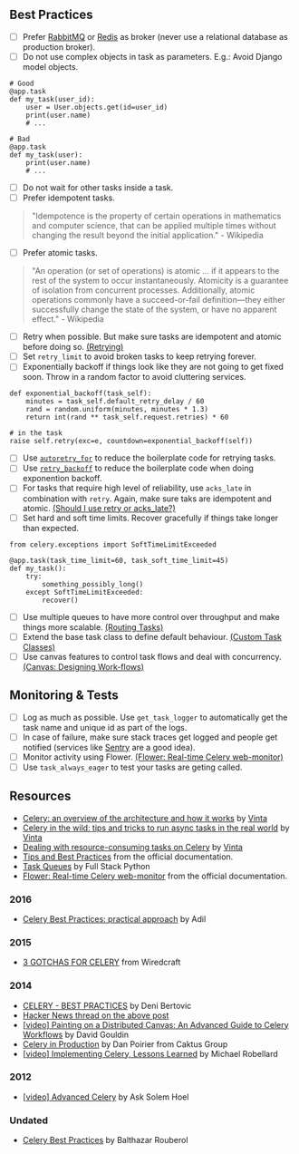 ## Best Practices

- [ ] Prefer [RabbitMQ](https://www.rabbitmq.com/) or [Redis](https://redis.io/) as broker (never use a relational database as production broker).
- [ ] Do not use complex objects in task as parameters. E.g.: Avoid Django model objects.
```
# Good
@app.task
def my_task(user_id):
    user = User.objects.get(id=user_id)
    print(user.name)
    # ...
```

```
# Bad
@app.task
def my_task(user):
    print(user.name)
    # ...
```
- [ ] Do not wait for other tasks inside a task.
- [ ] Prefer idempotent tasks.
> "Idempotence is the property of certain operations in mathematics and computer science, that can be applied multiple times without changing the result beyond the initial application." - Wikipedia
- [ ] Prefer atomic tasks.
> "An operation (or set of operations) is atomic ... if it appears to the rest of the system to occur instantaneously. Atomicity is a guarantee of isolation from concurrent processes. Additionally, atomic operations commonly have a succeed-or-fail definition—they either successfully change the state of the system, or have no apparent effect." - Wikipedia
- [ ] Retry when possible. But make sure tasks are idempotent and atomic before doing so. [(Retrying)](http://docs.celeryproject.org/en/latest/userguide/tasks.html#retrying)
- [ ] Set `retry_limit` to avoid broken tasks to keep retrying forever.
- [ ] Exponentially backoff if things look like they are not going to get fixed soon. Throw in a random factor to avoid cluttering services.
```
def exponential_backoff(task_self):
    minutes = task_self.default_retry_delay / 60
    rand = random.uniform(minutes, minutes * 1.3)
    return int(rand ** task_self.request.retries) * 60

# in the task
raise self.retry(exc=e, countdown=exponential_backoff(self))
```
- [ ] Use [`autoretry_for`](http://docs.celeryproject.org/en/master/userguide/tasks.html#automatic-retry-for-known-exceptions) to reduce the boilerplate code for retrying tasks. 
- [ ] Use [`retry_backoff`](http://docs.celeryproject.org/en/master/userguide/tasks.html#Task.retry_backoff) to reduce the boilerplate code when doing exponention backoff.
- [ ] For tasks that require high level of reliability, use `acks_late` in combination with `retry`. Again, make sure taks are idempotent and atomic. [(Should I use retry or acks_late?)](http://docs.celeryproject.org/en/latest/faq.html#faq-acks-late-vs-retry)
- [ ] Set hard and soft time limits. Recover gracefully if things take longer than expected.
```
from celery.exceptions import SoftTimeLimitExceeded

@app.task(task_time_limit=60, task_soft_time_limit=45)
def my_task():
    try:
        something_possibly_long()
    except SoftTimeLimitExceeded:
        recover()
```
- [ ] Use multiple queues to have more control over throughput and make things more scalable. [(Routing Tasks)](http://docs.celeryproject.org/en/latest/userguide/routing.html)
- [ ] Extend the base task class to define default behaviour. [(Custom Task Classes)](http://docs.celeryproject.org/en/latest/userguide/tasks.html#custom-task-classes)
- [ ] Use canvas features to control task flows and deal with concurrency. [(Canvas: Designing Work-flows)](http://docs.celeryproject.org/en/latest/userguide/canvas.html)

## Monitoring & Tests

- [ ] Log as much as possible. Use `get_task_logger` to automatically get the task name and unique id as part of the logs.
- [ ] In case of failure, make sure stack traces get logged and people get notified (services like [Sentry](https://sentry.io) are a good idea).
- [ ] Monitor activity using Flower. [(Flower: Real-time Celery web-monitor)](http://docs.celeryproject.org/en/latest/userguide/monitoring.html#flower-real-time-celery-web-monitor)
- [ ] Use `task_always_eager` to test your tasks are geting called.

## Resources

- [Celery: an overview of the architecture and how it works](https://www.vinta.com.br/blog/2017/celery-overview-archtecture-and-how-it-works/) by [Vinta](https://www.vinta.com.br/)
- [Celery in the wild: tips and tricks to run async tasks in the real world](https://www.vinta.com.br/blog/2018/celery-wild-tips-and-tricks-run-async-tasks-real-world/) by [Vinta](https://www.vinta.com.br/)
- [Dealing with resource-consuming tasks on Celery](https://www.vinta.com.br/blog/2018/dealing-resource-consuming-tasks-celery/) by [Vinta](https://www.vinta.com.br/)
- [Tips and Best Practices](http://celery.readthedocs.io/en/latest/userguide/tasks.html#tips-and-best-practices) from the official documentation. 
- [Task Queues](https://www.fullstackpython.com/task-queues.html) by Full Stack Python
- [Flower: Real-time Celery web-monitor](http://celery.readthedocs.io/en/latest/userguide/monitoring.html#flower-real-time-celery-web-monitor) from the official documentation.

### 2016

- [Celery Best Practices: practical approach](https://khashtamov.com/en/celery-best-practices-practical-approach/) by Adil

### 2015

- [3 GOTCHAS FOR CELERY](https://wiredcraft.com/blog/3-gotchas-for-celery/) from Wiredcraft

### 2014

- [CELERY - BEST PRACTICES](https://denibertovic.com/posts/celery-best-practices/) by Deni Bertovic
- [Hacker News thread on the above post](https://news.ycombinator.com/item?id=7909201)
- [[video] Painting on a Distributed Canvas: An Advanced Guide to Celery Workflows](https://www.youtube.com/watch?v=XoMu8vhdc-A) by David Gouldin
- [Celery in Production](https://www.caktusgroup.com/blog/2014/09/29/celery-production/) by Dan Poirier from Caktus Group
- [[video] Implementing Celery, Lessons Learned](https://www.youtube.com/watch?v=hmtSe0yPi6I) by Michael Robellard

### 2012

- [[video] Advanced Celery](https://www.youtube.com/watch?v=gpKMwPoldak&t=1416s) by Ask Solem Hoel

### Undated

- [Celery Best Practices](https://blog.balthazar-rouberol.com/celery-best-practices) by Balthazar Rouberol
